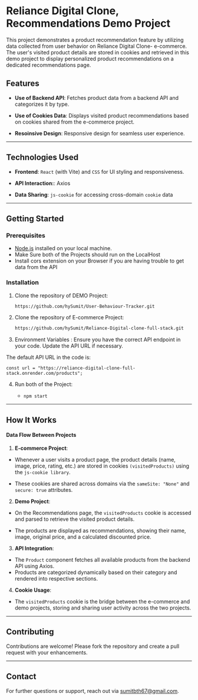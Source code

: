 # Reliance Digital Clone, Recommendations Demo Project

This project demonstrates a product recommendation feature by utilizing data collected from user behavior on Reliance Digital Clone- e-commerce. The user's visited product details are stored in cookies and retrieved in this demo project to display personalized product recommendations on a dedicated recommendations page.

## Features

- **Use of Backend API**: Fetches product data from a backend API and categorizes it by type.

- **Use of Cookies Data**: Displays visited product recommendations based on cookies shared from the e-commerce project.

- **Resoinsive Design**: Responsive design for seamless user experience.



---

## Technologies Used

- **Frontend**: `React` (with Vite) and `CSS` for UI styling and responsiveness.

- **API Interaction:**: Axios

- **Data Sharing**: `js-cookie` for accessing cross-domain `cookie` data
---

## Getting Started

### Prerequisites

- [Node.js](https://nodejs.org/) installed on your local machine.
- Make Sure both of the Projects should run on the LocalHost
- Install cors extension on your Browser if you are having trouble to get data from the API

### Installation

1. Clone the repository of DEMO Project:

    ```bash
    https://github.com/hySumit/User-Behaviour-Tracker.git
    ```

2. Clone the repository of E-commerce Project:

    ```bash
    https://github.com/hySumit/Reliance-Digital-clone-full-stack.git
    ```

3. Environment Variables : Ensure you have the correct API endpoint in your code. Update the API URL if necessary.

The default API URL in the code is:

    
    const url = "https://reliance-digital-clone-full-stack.onrender.com/products";



4. Run both of the Project:

    - `npm start`



---

## How It Works

#### Data Flow Between Projects


1. **E-commerce Project**:
- Whenever a user visits a product page, the product details (name, image, price, rating, etc.) are stored in cookies `(visitedProducts)` using the `js-cookie library`.

- These cookies are shared across domains via the `sameSite: "None"` and `secure: true` attributes.


2. **Demo Project**: 
- On the Recommendations page, the `visitedProducts` cookie is accessed and parsed to retrieve the visited product details.

- The products are displayed as recommendations, showing their name, image, original price, and a calculated discounted price.

3. **API Integration**:
- The `Product` component fetches all available products from the backend API using Axios.
- Products are categorized dynamically based on their category and rendered into respective sections.

4. **Cookie Usage**:
- The `visitedProducts` cookie is the bridge between the e-commerce and demo projects, storing and sharing user activity across the two projects.

---

## Contributing

Contributions are welcome! Please fork the repository and create a pull request with your enhancements.

---

## Contact

For further questions or support, reach out via [sumitbth67@gmail.com](mailto:sumitbth67@gmail.com).



